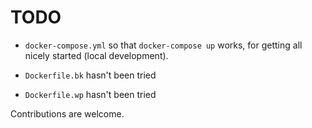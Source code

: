 # TODO

- `docker-compose.yml` so that `docker-compose up` works, for getting all nicely started (local development).

- `Dockerfile.bk` hasn't been tried
- `Dockerfile.wp` hasn't been tried

Contributions are welcome.

